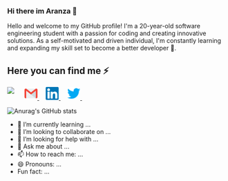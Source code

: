 ### Hi there im Aranza 👋

Hello and welcome to my GitHub profile! I'm a 20-year-old software engineering student with a passion for coding and creating innovative solutions. As a self-motivated and driven individual, I'm constantly learning and expanding my skill set to become a better developer 🔭.

## Here you can find me ⚡

<a href="https://discord.com/users/Aranza Ricalde#9528">
    <img align="left" width="24xp" src="https://cdn-icons-png.flaticon.com/512/2111/2111370.png">  
</a> &nbsp; &nbsp;
<a href="mailto:studioghibli8888@gmail.com">
    <img src="https://github.com/chandan-reddy-k/chandan-reddy-k/blob/master/assets/gmail.svg" width="30px" alt="mail">
</a> &nbsp; &nbsp;   
<a href="">
    <img src="https://github.com/chandan-reddy-k/chandan-reddy-k/blob/master/assets/linkedin.svg" width="30px" alt="LinkedIn">
</a> &nbsp; &nbsp;
<a href="https://twitter.com/Girlsare4realP1">
    <img src="https://github.com/chandan-reddy-k/chandan-reddy-k/blob/master/assets/twitter.svg" width="30px" alt="Twitter">     
</a> &nbsp; &nbsp;




![Anurag's GitHub stats](https://github-readme-stats.vercel.app/api?username=anuraghazra&show_icons=true&theme=radical)

- 🌱 I’m currently learning ...
- 👯 I’m looking to collaborate on ...
- 🤔 I’m looking for help with ...
- 💬 Ask me about ...
- 📫 How to reach me: ...
- 😄 Pronouns: ...
-  Fun fact: ...
